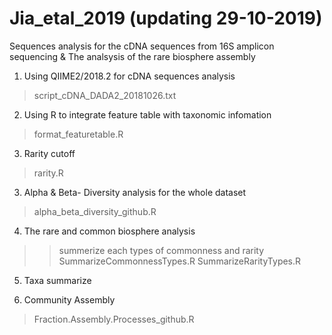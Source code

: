 # Jia_etal_2019 (updating 29-10-2019)
Sequences analysis for the cDNA sequences from 16S amplicon sequencing &
The analsysis of the rare biosphere assembly

1. Using QIIME2/2018.2 for cDNA sequences analysis
> script_cDNA_DADA2_20181026.txt
	 
2. Using R to integrate feature table with taxonomic infomation
> format_featuretable.R

3. Rarity cutoff
> rarity.R

3. Alpha & Beta- Diversity analysis for the whole dataset
> alpha_beta_diversity_github.R

4. The rare and common biosphere analysis
>> summerize each types of commonness and rarity
> SummarizeCommonnessTypes.R
> SummarizeRarityTypes.R

5. Taxa summarize

6. Community Assembly
> 
> Fraction.Assembly.Processes_github.R
